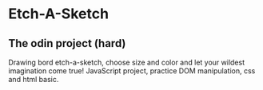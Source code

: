# Etch-A-Sketch
## The odin project (hard)

Drawing bord etch-a-sketch, choose size and color and let your wildest imagination come true!
JavaScript project, practice DOM manipulation, css and html basic. 

